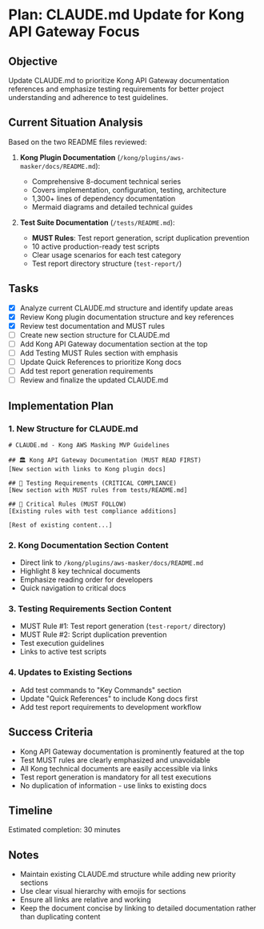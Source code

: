 # Plan: CLAUDE.md Update for Kong API Gateway Focus

## Objective
Update CLAUDE.md to prioritize Kong API Gateway documentation references and emphasize testing requirements for better project understanding and adherence to test guidelines.

## Current Situation Analysis
Based on the two README files reviewed:

1. **Kong Plugin Documentation** (`/kong/plugins/aws-masker/docs/README.md`):
   - Comprehensive 8-document technical series
   - Covers implementation, configuration, testing, architecture
   - 1,300+ lines of dependency documentation
   - Mermaid diagrams and detailed technical guides

2. **Test Suite Documentation** (`/tests/README.md`):
   - **MUST Rules**: Test report generation, script duplication prevention
   - 10 active production-ready test scripts
   - Clear usage scenarios for each test category
   - Test report directory structure (`test-report/`)

## Tasks
- [x] Analyze current CLAUDE.md structure and identify update areas
- [x] Review Kong plugin documentation structure and key references
- [x] Review test documentation and MUST rules
- [ ] Create new section structure for CLAUDE.md
- [ ] Add Kong API Gateway documentation section at the top
- [ ] Add Testing MUST Rules section with emphasis
- [ ] Update Quick References to prioritize Kong docs
- [ ] Add test report generation requirements
- [ ] Review and finalize the updated CLAUDE.md

## Implementation Plan

### 1. New Structure for CLAUDE.md
```
# CLAUDE.md - Kong AWS Masking MVP Guidelines

## 🏛️ Kong API Gateway Documentation (MUST READ FIRST)
[New section with links to Kong plugin docs]

## 🧪 Testing Requirements (CRITICAL COMPLIANCE)
[New section with MUST rules from tests/README.md]

## 🚨 Critical Rules (MUST FOLLOW)
[Existing rules with test compliance additions]

[Rest of existing content...]
```

### 2. Kong Documentation Section Content
- Direct link to `/kong/plugins/aws-masker/docs/README.md`
- Highlight 8 key technical documents
- Emphasize reading order for developers
- Quick navigation to critical docs

### 3. Testing Requirements Section Content
- MUST Rule #1: Test report generation (`test-report/` directory)
- MUST Rule #2: Script duplication prevention
- Test execution guidelines
- Links to active test scripts

### 4. Updates to Existing Sections
- Add test commands to "Key Commands" section
- Update "Quick References" to include Kong docs first
- Add test report requirements to development workflow

## Success Criteria
- Kong API Gateway documentation is prominently featured at the top
- Test MUST rules are clearly emphasized and unavoidable
- All Kong technical documents are easily accessible via links
- Test report generation is mandatory for all test executions
- No duplication of information - use links to existing docs

## Timeline
Estimated completion: 30 minutes

## Notes
- Maintain existing CLAUDE.md structure while adding new priority sections
- Use clear visual hierarchy with emojis for sections
- Ensure all links are relative and working
- Keep the document concise by linking to detailed documentation rather than duplicating content